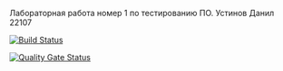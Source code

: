 Лабораторная работа номер 1 по тестированию ПО. Устинов Данил 22107

[![Build Status](https://travis-ci.com/DanilUst/df.svg?branch=main)](https://travis-ci.com/DanilUst/df)

[![Quality Gate Status](https://sonarcloud.io/api/project_badges/measure?project=DanilUst_df&metric=alert_status)](https://sonarcloud.io/dashboard?id=DanilUst_df)
